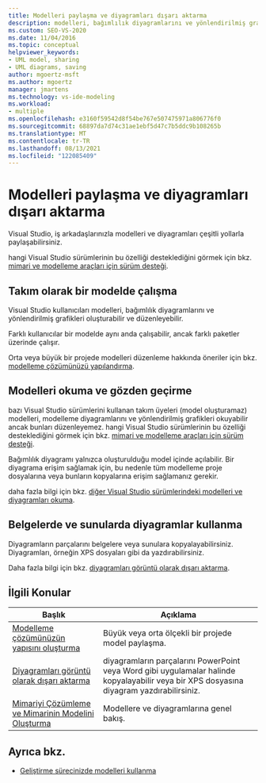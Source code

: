 ```yaml
---
title: Modelleri paylaşma ve diyagramları dışarı aktarma
description: modelleri, bağımlılık diyagramlarını ve yönlendirilmiş grafikleri oluşturmak ve düzenlemek için Visual Studio nasıl kullanabileceğinizi öğrenin.
ms.custom: SEO-VS-2020
ms.date: 11/04/2016
ms.topic: conceptual
helpviewer_keywords:
- UML model, sharing
- UML diagrams, saving
author: mgoertz-msft
ms.author: mgoertz
manager: jmartens
ms.technology: vs-ide-modeling
ms.workload:
- multiple
ms.openlocfilehash: e3160f59542d8f54be767e507475971a806776f0
ms.sourcegitcommit: 68897da7d74c31ae1ebf5d47c7b5ddc9b108265b
ms.translationtype: MT
ms.contentlocale: tr-TR
ms.lasthandoff: 08/13/2021
ms.locfileid: "122085409"
---
```

# <a name="share-models-and-exporting-diagrams"></a>Modelleri paylaşma ve diyagramları dışarı aktarma
Visual Studio, iş arkadaşlarınızla modelleri ve diyagramları çeşitli yollarla paylaşabilirsiniz.

 hangi Visual Studio sürümlerinin bu özelliği desteklediğini görmek için bkz. [mimari ve modelleme araçları için sürüm desteği](../ide/class-designer/how-to-add-class-diagrams-to-projects.md).

## <a name="working-on-a-model-as-a-team"></a>Takım olarak bir modelde çalışma
 Visual Studio kullanıcıları modelleri, bağımlılık diyagramlarını ve yönlendirilmiş grafikleri oluşturabilir ve düzenleyebilir.

 Farklı kullanıcılar bir modelde aynı anda çalışabilir, ancak farklı paketler üzerinde çalışır.

 Orta veya büyük bir projede modelleri düzenleme hakkında öneriler için bkz. [modelleme çözümünüzü yapılandırma](../modeling/structure-your-modeling-solution.md).

## <a name="reading-and-reviewing-models"></a>Modelleri okuma ve gözden geçirme
 bazı Visual Studio sürümlerini kullanan takım üyeleri (model oluşturamaz) modelleri, modelleme diyagramlarını ve yönlendirilmiş grafikleri okuyabilir ancak bunları düzenleyemez.  hangi Visual Studio sürümlerinin bu özelliği desteklediğini görmek için bkz. [mimari ve modelleme araçları için sürüm desteği](../modeling/analyze-and-model-your-architecture.md#VersionSupport).

 Bağımlılık diyagramı yalnızca oluşturulduğu model içinde açılabilir. Bir diyagrama erişim sağlamak için, bu nedenle tüm modelleme proje dosyalarına veya bunların kopyalarına erişim sağlamanız gerekir.

 daha fazla bilgi için bkz. [diğer Visual Studio sürümlerindeki modelleri ve diyagramları okuma](../modeling/read-models-and-diagrams-in-other-visual-studio-editions.md).

## <a name="using-diagrams-in-documents-and-presentations"></a>Belgelerde ve sunularda diyagramlar kullanma
 Diyagramların parçalarını belgelere veya sunulara kopyalayabilirsiniz. Diyagramları, örneğin XPS dosyaları gibi da yazdırabilirsiniz.

 Daha fazla bilgi için bkz. [diyagramları görüntü olarak dışarı aktarma](../modeling/export-diagrams-as-images.md).

## <a name="related-topics"></a>İlgili Konular

|Başlık|Açıklama|
|-|-|
|[Modelleme çözümünüzün yapısını oluşturma](../modeling/structure-your-modeling-solution.md)|Büyük veya orta ölçekli bir projede model paylaşma.|
|[Diyagramları görüntü olarak dışarı aktarma](../modeling/export-diagrams-as-images.md)|diyagramların parçalarını PowerPoint veya Word gibi uygulamalar halinde kopyalayabilir veya bir XPS dosyasına diyagram yazdırabilirsiniz.|
|[Mimariyi Çözümleme ve Mimarinin Modelini Oluşturma](../modeling/analyze-and-model-your-architecture.md)|Modellere ve diyagramlarına genel bakış.|

## <a name="see-also"></a>Ayrıca bkz.

- [Geliştirme sürecinizde modelleri kullanma](../modeling/use-models-in-your-development-process.md)
